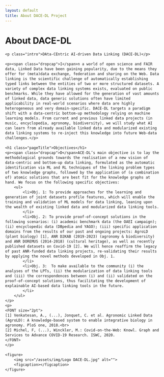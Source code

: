 ```yaml
---
layout: default
title: About DACE-DL Project
---
```


<div class="post">
	<h1 class="pageTitle">About DACE-DL</h1>
	
	<p class="intro">DAta-CEntric AI-driven Data Linking (DACE-DL)</p>

    <p><span class="dropcap">I</span>n a world of open science and FAIR data, Linked Data have been gaining popularity, due to the means they offer for (meta)data exchange, federation and sharing on the Web. Data linking is the scientific challenge of automatically establishing typed links between the entities of two or more structured datasets. A variety of complex data linking systems exists, evaluated on public benchmarks. While they have allowed for the generation of vast amounts of linked data, data generic solutions often have limited applicability in real-world scenarios where data are highly heterogeneous and very domain-specific. DACE-DL targets a paradigm shift with a data-centric bottom-up methodology relying on machine learning models. From current and previous linked data projects (in music, encyclopedia, agronomy, biodiversity), we will study what AI can learn from already available linked data and modularized existing data linking systems to re-inject this knowledge into future Web-data challenges.</p>
	
	<h1 class="pageTitle">Objectives</h1>
	<p><span class="dropcap">D</span>ACE-DL’s main objective is to lay the methodological grounds towards the realisation of a new vision of data-centric and bottom-up data linking, formulated as the automatic identification via ML and RL techniques of the linking problem types of two knowledge graphs, followed by the application of (a combination of) atomic solutions that are best fit for the knowledge graphs at hand. We focus on the following specific objectives: 
		<ul>
			<li>Obj. 1: To provide approaches for the learning and generation of joint datasets profile features, which will enable the training and validation of ML models for data linking, leaning upon the wealth of existing linked data and modularized data linking tools.
			</li>
			<li>Obj. 2: To provide proof-of-concept solutions in the following scenarios: (i) academic benchmark data (the OAEI campaign); (ii) encyclopedic data (DBpedia and YAGO); (iii) specific application domains from the results of our past and ongoing projects: AgroLD (plant biology) [1], ANR D2KAB (2019-2023) (agronomy & biodiversity) and ANR DOREMUS (2014-2018) (cultural heritage), as well as recently published datasets on Covid-19 [2]. We will hence reaffirm the legacy of past ANR-funded data linking projects, re-validating their results by applying the novel methods developed in Obj. 1.
			</li>
			<li>Obj. 3:  To make available to the community (i) the analyses of the LPTs, (ii) the modularization of data linking tools and (iii) the correspondences between (i) and (ii) validated on the proof-of-concept solutions, thus facilitating the development of explainable AI-based data linking tools in the future.
			</li>
		</ul>
	</p>
	<p>
	<FONT size="2pt">
	[1] Venkatesan, A., (...), Jonquet, C. et al. Agronomic Linked Data (AgroLD): A knowledge-based system to enable integrative biology in agronomy. PloS one, 2018.<br>
	[2] Michel, F, (...), Winckler, M.: Covid-on-the-Web: Knowl. Graph and Services to Advance COVID-19 Research. ISWC, 2020.
	</FONT>
	</p>

	<figure>
		<img src="/assets/img/Logo DACE-DL.jpg" alt=""> 
		<figcaption></figcaption>
	</figure>

</div>
<!--
## Table

| Syntax      | Description |
| ----------- | ----------- |
| Header      | Title       |
| Paragraph   | Text        |
| Header      | Title       |
| Paragraph   | Text        |
-->